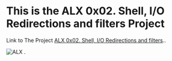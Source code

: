 # This is the ALX 0x02. Shell, I/O Redirections and filters Project

Link to The  Project  [ALX 0x02. Shell, I/O Redirections and filters]( https://intranet.alxswe.com/projects/208 "0x02. Shell, I/O Redirections and filters")..


![ALX]( https://encrypted-tbn0.gstatic.com/images?q=tbn:ANd9GcThj-6LwEss_4wXGp4MS6iy4VL-g40kJEKnsktTkPMR&s"ALX") .
